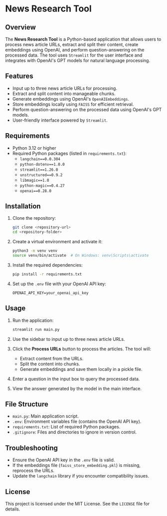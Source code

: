 # News Research Tool

## Overview
The **News Research Tool** is a Python-based application that allows users to process news article URLs, extract and split their content, create embeddings using OpenAI, and perform question-answering on the processed data. The tool uses `Streamlit` for the user interface and integrates with OpenAI's GPT models for natural language processing.

## Features
- Input up to three news article URLs for processing.
- Extract and split content into manageable chunks.
- Generate embeddings using OpenAI's `OpenAIEmbeddings`.
- Store embeddings locally using `FAISS` for efficient retrieval.
- Perform question-answering on the processed data using OpenAI's GPT models.
- User-friendly interface powered by `Streamlit`.

## Requirements
- Python 3.12 or higher
- Required Python packages (listed in `requirements.txt`):
  - `langchain==0.0.304`
  - `python-dotenv==1.0.0`
  - `streamlit==1.26.0`
  - `unstructured==0.9.2`
  - `libmagic==1.0`
  - `python-magic==0.4.27`
  - `openai==0.28.0`

## Installation
1. Clone the repository:
   ```bash
   git clone <repository-url>
   cd <repository-folder>
   ```

2. Create a virtual environment and activate it:
   ```bash
   python3 -m venv venv
   source venv/bin/activate  # On Windows: venv\Scripts\activate
   ```

3. Install the required dependencies:
   ```bash
   pip install -r requirements.txt
   ```

4. Set up the `.env` file with your OpenAI API key:
   ```dotenv
   OPENAI_API_KEY=your_openai_api_key
   ```

## Usage
1. Run the application:
   ```bash
   streamlit run main.py
   ```

2. Use the sidebar to input up to three news article URLs.

3. Click the **Process URLs** button to process the articles. The tool will:
   - Extract content from the URLs.
   - Split the content into chunks.
   - Generate embeddings and save them locally in a pickle file.

4. Enter a question in the input box to query the processed data.

5. View the answer generated by the model in the main interface.

## File Structure
- `main.py`: Main application script.
- `.env`: Environment variables file (contains the OpenAI API key).
- `requirements.txt`: List of required Python packages.
- `.gitignore`: Files and directories to ignore in version control.

## Troubleshooting
- Ensure the OpenAI API key in the `.env` file is valid.
- If the embeddings file (`faiss_store_embedding.pkl`) is missing, reprocess the URLs.
- Update the `langchain` library if you encounter compatibility issues.

## License
This project is licensed under the MIT License. See the `LICENSE` file for details.
